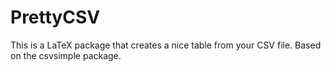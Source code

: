 # PrettyCSV
This is a LaTeX package that creates a nice table from your CSV file. Based on the csvsimple package.
